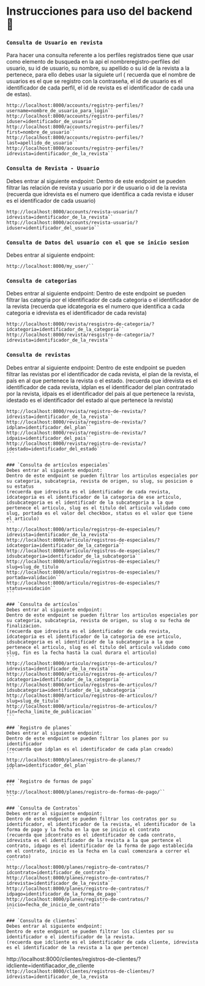 # Instrucciones para uso del backend 🚀
### `Consulta de Usuario en revista`
Para hacer una consulta referente a los perfiles registrados tiene que usar como elemento de busqueda en la api el nombreregistro-perfiles del usuario, su id de usuario, su nombre, su apellido o su id de la revista a la pertenece, para ello debes usar la siguiete url ( recuerda que el nombre de usuarios es el que se registro con la contraseña, el id de usuario es el identificador de cada perfil, el id de revista es el identificador de cada una de estas).
```
http://localhost:8000/accounts/registro-perfiles/?username=nombre_de_usuario_para_login``
http://localhost:8000/accounts/registro-perfiles/?iduser=identificador_de_usuario``
http://localhost:8000/accounts/registro-perfiles/?first=nombre_de_usuario``
http://localhost:8000/accounts/registro-perfiles/?last=apellido_de_usuario``
http://localhost:8000/accounts/registro-perfiles/?idrevista=identificador_de_la_revista``
```

### `Consulta de Revista - Usuario`
Debes entrar al siguiente endpoint:
Dentro de este endpoint se pueden filtrar las relación de revista y usuario por ir de usuario o id de la revista
(recuerda que idrevista es el numero que identifica a cada revista e iduser es el identificador de cada usuario)
```
http://localhost:8000/accounts/revista-usuario/?idrevista=identificador_de_la_revista``
http://localhost:8000/accounts/revista-usuario/?iduser=identificador_del_usuario``
```

### `Consulta de Datos del usuario con el que se inicio sesion`
Debes entrar al siguiente endpoint:
```
http://localhost:8000/my_user/``
```

### `Consulta de categorias`
Debes entrar al siguiente endpoint:
Dentro de este endpoint se pueden filtrar las categria por el identificador de cada categoria o el identificador de la revista
(recuerda que idcategoria es el numero que identifica a cada categoria e idrevista es el identificador de cada revista)
```
http://localhost:8000/revista/resgistro-de-categoria/?idcategoria=identificador_de_la_categoria``
http://localhost:8000/revista/resgistro-de-categoria/?idrevista=identificador_de_la_revista``
```

### `Consulta de revistas`
Debes entrar al siguiente endpoint:
Dentro de este endpoint se pueden filtrar las revistas por el identificador de cada revista, el plan de la revista, el país en al que pertenece la revista o el estado.
(recuerda que idrevista es el identificador de cada revista, idplan es el identificador del plan contratado por la revista, idpais es el identificador del pais al que pertenece la revista, idestado es el identificador del estado al que pertenece la revista)
````
http://localhost:8000/revista/registro-de-revista/?idrevista=identificador_de_la_revista``
http://localhost:8000/revista/registro-de-revista/?idplan=identificador_del_plan``
http://localhost:8000/revista/registro-de-revista/?idpais=identificador_del_pais``
http://localhost:8000/revista/registro-de-revista/?idestado=identificador_del_estado``
```

### `Consulta de artículos especiales`
Debes entrar al siguiente endpoint:
Dentro de este endpoint se pueden filtrar los articulos especiales por su categoria, subcategria, revista de origen, su slug, su posicion o su estatus
(recuerda que idrevista es el identificador de cada revista, idcategoria es el identificador de la categoria de ese articulo, idsubcategoria es el identificadr de la subcategoria a la que pertenece el articulo, slug es el titulo del articulo validado como slug, portada es el valor del checkbox, status es el valor que tiene el articulo)
```
http://localhost:8000/articulo/registros-de-especiales/?idrevista=identificador_de_la_revista``
http://localhost:8000/articulo/registros-de-especiales/?idcategoria=identificador_de_la_categoria``
http://localhost:8000/articulo/registros-de-especiales/?idsubcategoria=identificador_de_la_subcategoria``
http://localhost:8000/articulo/registros-de-especiales/?slug=slug_de_titulo
http://localhost:8000/articulo/registros-de-especiales/?portada=validación``
http://localhost:8000/articulo/registros-de-especiales/?status=vaidación``
```

### `Consulta de artículos`
Debes entrar al siguiente endpoint:
Dentro de este endpoint se pueden filtrar los articulos especiales por su categoria, subcategria, revista de origen, su slug o su fecha de finalizacion.
(recuerda que idrevista es el identificador de cada revista, idcategoria es el identificador de la categoria de ese articulo, idsubcategoria es el identificadr de la subcategoria a la que pertenece el articulo, slug es el titulo del articulo validado como slug, fin es la fecha hasta la cual durara el articulo)
```
http://localhost:8000/articulo/registros-de-articulos/?idrevista=identificador_de_la_revista``
http://localhost:8000/articulo/registros-de-articulos/?idcategoria=identificador_de_la_categoria``
http://localhost:8000/articulo/registros-de-articulos/?idsubcategoria=identificador_de_la_subcategoria``
http://localhost:8000/articulo/registros-de-articulos/?slug=slug_de_titulo``
http://localhost:8000/articulo/registros-de-articulos/?fin=fecha_limite_de_publicacion``
```

### `Registro de planes`
Debes entrar al siguiente endpoint:
Dentro de este endpoint se pueden filtrar los planes por su identificador
(recuerda que idplan es el identificador de cada plan creado)
```
http://localhost:8000/planes/registro-de-planes/?idplan=identificador_del_plan``
```

### `Registro de formas de pago`
```
http://localhost:8000/planes/registro-de-formas-de-pago/``
```

### `Consulta de Contratos`
Debes entrar al siguiente endpoint:
Dentro de este endpoint se pueden filtrar los contratos por su identificador, el identificador de la revista, el identificador de la forma de pago y la fecha en la que se inicio el contrato
(recuerda que idcontrato es el identificador de cada contrato, idrevista es el identificador de la revista a la que pertence el contrato, idpago es el identificador de la forma de pago establecida en el contrato, inicio es la fecha en la cual comenzara a correr el contrato)
```
http://localhost:8000/planes/registro-de-contratos/?idcontrato=identificador_de_contrato``
http://localhost:8000/planes/registro-de-contratos/?idrevista=identificador_de_la_revista``
http://localhost:8000/planes/registro-de-contratos/?idpago=identificador_de_la_forma_de_pago``
http://localhost:8000/planes/registro-de-contratos/?inicio=fecha_de_inicio_de_contrato``
```

### `Consulta de clientes`
Debes entrar al siguiente endpoint:
Dentro de este endpoint se pueden filtrar los clientes por su identificador o el identificador de la revista.
(recuerda que idcliente es el identificador de cada cliente, idrevista es el identificador de la revista a la que pertence)
````
http://localhost:8000/clientes/registros-de-clientes/?idcliente=identifiacador_de_cliente``
http://localhost:8000/clientes/registros-de-clientes/?idrevista=identificador_de_la_revista``
```